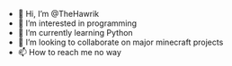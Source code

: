 - 👋 Hi, I’m @TheHawrik
- 👀 I’m interested in programming 
- 🌱 I’m currently learning Python
- 💞️ I’m looking to collaborate on major minecraft projects 
- 📫 How to reach me no way 

<!---
TheHawrik/TheHawrik is a ✨ special ✨ repository because its `README.md` (this file) appears on your GitHub profile.
You can click the Preview link to take a look at your changes.
--->
